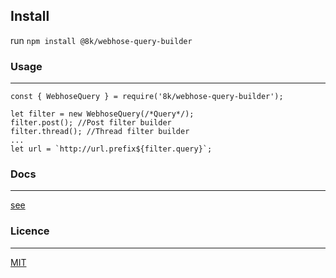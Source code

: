 ## Install
run `npm install @8k/webhose-query-builder`

### Usage
---
```
const { WebhoseQuery } = require('8k/webhose-query-builder');

let filter = new WebhoseQuery(/*Query*/);
filter.post(); //Post filter builder
filter.thread(); //Thread filter builder
...
let url = `http://url.prefix${filter.query}`;

```

### Docs
---
[see](https://company8k.github.io/webhose-query-builder/)

### Licence
---
[MIT](LICENSE)